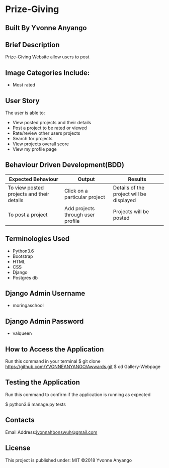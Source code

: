 # Prize-Giving

## Built By Yvonne Anyango

## Brief Description

Prize-Giving Website allow users to post

 ## Image Categories Include:

 * Most rated
 
## User Story

The user is able to:

* View posted projects and their details
* Post a project to be rated or viewed
* Rate/review other users projects
* Search for projects
* View projects overall score
* View my profile page

## Behaviour Driven Development(BDD)

 Expected Behaviour                        | Output                            |  Results                                 |
-------------------------------------------|-----------------------------------|------------------------------------------|
 To view posted projects and their details | Click on a particular project     | Details of the project will be displayed |
 To post a project                         | Add projects through user profile | Projects will be posted                  |To search for projects                    | Enter most rated project          | Most rated project will be displayed     |
 
 
## Terminologies Used

* Python3.6
* Bootstrap
* HTML
* CSS
* Django
* Postgres db

## Django Admin Username

* moringaschool

## Django Admin Password

* valqueen

## How to Access the Application

Run this command in your terminal
$ git clone https://github.com/YVONNEANYANGO/Awwards.git
$ cd Gallery-Webpage

## Testing the Application

Run this command to confirm if the application is running as expected

$ python3.6 manage.py tests

## Contacts

Email Address:ivonnahbonswuh@gmail.com

## License

This project is published under:
MIT ©2018 Yvonne Anyango